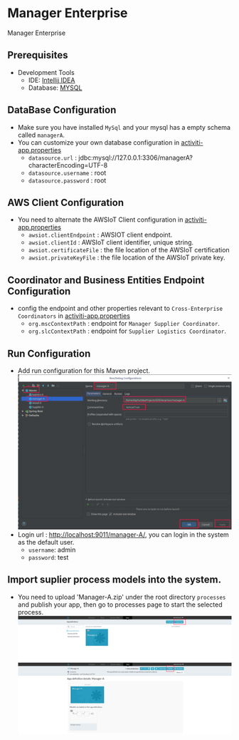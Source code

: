 # Manager Enterprise
Manager Enterprise 

## Prerequisites 
- Development Tools
   - IDE: [Intellij IDEA](https://www.jetbrains.com/idea/download)    
   - Database: [MYSQL](https://www.mysql.com/)
## DataBase Configuration
- Make sure you have installed `MySql` and your mysql has a empty schema called `managerA`.
- You can customize your own database configuration in [activiti-app.properties](src/main/resources/META-INF/activiti-app/activiti-app.properties)
    - `datasource.url` : jdbc:mysql://127.0.0.1:3306/managerA?characterEncoding=UTF-8
    - `datasource.username` : root
    - `datasource.password` : root
## AWS Client Configuration 
- You need to alternate  the AWSIoT Client configuration in [activiti-app.properties](src/main/resources/META-INF/activiti-app/activiti-app.properties)
    - `awsiot.clientEndpoint` : AWSIOT client endpoint.
    - `awsiot.clientId` : AWSIoT client identifier, unique string.
    - `awsiot.certificateFile` : the file location of the AWSIoT certification 
    - `awsiot.privateKeyFile` : the file location of  the AWSIoT private key.
## Coordinator and Business Entities Endpoint Configuration
- config the endpoint and other properties relevant to `Cross-Enterprise Coordinators` in [activiti-app.properties](src/main/resources/META-INF/activiti-app/activiti-app.properties)
    - `org.mscContextPath` : endpoint for `Manager Supplier Coordinator`.
    - `org.slcContextPath` : endpoint for `Supplier Logistics Coordinator`.
## Run Configuration
- Add run configuration for this Maven project.
   ![manager_maven_run_conf](../../images/manager_maven_run_conf.png) 
- Login url :  [http://localhost:9011/manager-A/](http://localhost:9011/manager-A/), you can login in the system as the default user.
     - `username`: admin
     - `password`: test
## Import suplier process models into the system.
- You need to upload 'Manager-A.zip' under the root directory `processes` and  publish your app, then  go to processes page to start the selected process.
    ![import_manager_process](../../images/import_manager_process.png)
     ![publish_manager_process](../../images/publish_manager_process.png)




